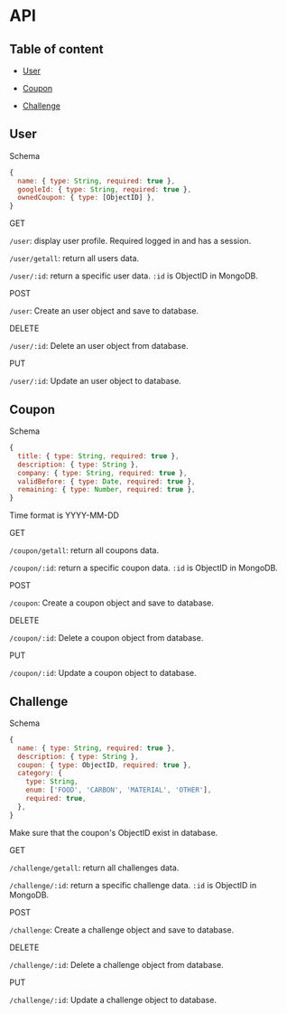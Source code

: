 # API

## Table of content

- [User](#user)

- [Coupon](#coupon)

- [Challenge](#challenge)

## User

Schema

```javascript
{
  name: { type: String, required: true },
  googleId: { type: String, required: true },
  ownedCoupon: { type: [ObjectID] },
}
```

GET

`/user`: display user profile. Required logged in and has a session.

`/user/getall`: return all users data.

`/user/:id`: return a specific user data. `:id` is ObjectID in MongoDB.

POST

`/user`: Create an user object and save to database.

DELETE

`/user/:id`: Delete an user object from database.

PUT

`/user/:id`: Update an user object to database.

## Coupon

Schema

```javascript
{
  title: { type: String, required: true },
  description: { type: String },
  company: { type: String, required: true },
  validBefore: { type: Date, required: true },
  remaining: { type: Number, required: true },
}
```

Time format is YYYY-MM-DD

GET

`/coupon/getall`: return all coupons data.

`/coupon/:id`: return a specific coupon data. `:id` is ObjectID in MongoDB.

POST

`/coupon`: Create a coupon object and save to database.

DELETE

`/coupon/:id`: Delete a coupon object from database.

PUT

`/coupon/:id`: Update a coupon object to database.

## Challenge

Schema

```javascript
{
  name: { type: String, required: true },
  description: { type: String },
  coupon: { type: ObjectID, required: true },
  category: {
    type: String,
    enum: ['FOOD', 'CARBON', 'MATERIAL', 'OTHER'],
    required: true,
  },
}
```

Make sure that the coupon's ObjectID exist in database.

GET

`/challenge/getall`: return all challenges data.

`/challenge/:id`: return a specific challenge data. `:id` is ObjectID in MongoDB.

POST

`/challenge`: Create a challenge object and save to database.

DELETE

`/challenge/:id`: Delete a challenge object from database.

PUT

`/challenge/:id`: Update a challenge object to database.
